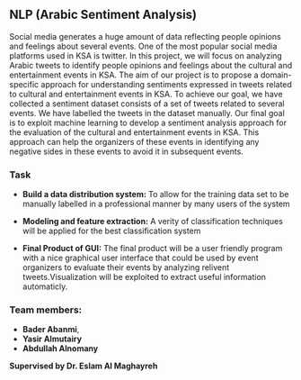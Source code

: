 
## NLP (Arabic Sentiment Analysis)

 Social media generates a huge amount of data reflecting people opinions and feelings about several events. One of the most popular social media platforms used in KSA is twitter. In this project, we will focus on analyzing Arabic tweets to identify people opinions and feelings about the cultural and entertainment events in KSA. The aim of our project is to propose a domain-specific approach for understanding sentiments expressed in tweets related to cultural and entertainment events in KSA. To achieve our goal, we have collected a sentiment dataset consists of a set of tweets related to several events. We have labelled the tweets in the dataset manually. Our final goal is to exploit machine learning to develop a sentiment analysis approach for the evaluation of the cultural and entertainment events in KSA. This approach can help the organizers of these events in identifying any negative sides in these events to avoid it in subsequent events.


### Task

- **Build a data distribution system:** To allow for the training data set to be manually labelled in a professional manner by many users of the system

- **Modeling and feature extraction:** A verity of classification techniques will be applied for the best classification system

- **Final Product of GUI:** The final product will be a user friendly program with a nice graphical user interface that could be used by event organizers to evaluate their events by analyzing relivent tweets.Visualization will be exploited to extract useful information automaticly.

### Team members:

- **Bader Abanmi**,
- **Yasir Almutairy**
- **Abdullah Alnomany**
 
**Supervised by Dr. Eslam Al Maghayreh**
